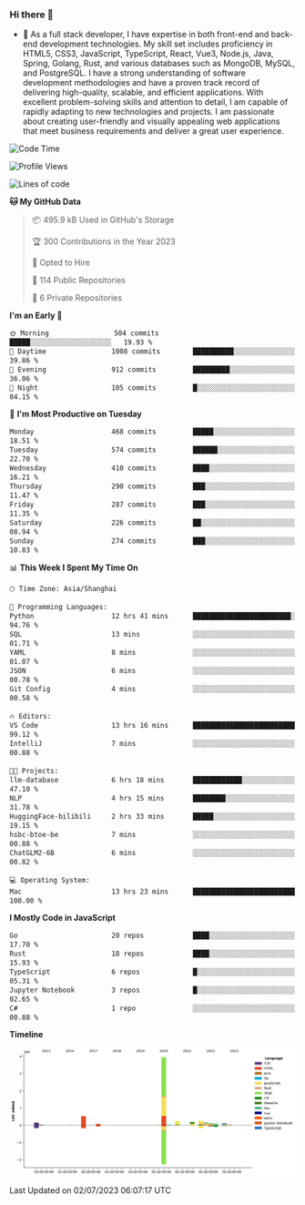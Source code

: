 ### Hi there 👋

- 🌱 As a full stack developer, I have expertise in both front-end and back-end development technologies. My skill set includes proficiency in HTML5, CSS3, JavaScript, TypeScript, React, Vue3, Node.js, Java, Spring, Golang, Rust, and various databases such as MongoDB, MySQL, and PostgreSQL. I have a strong understanding of software development methodologies and have a proven track record of delivering high-quality, scalable, and efficient applications. With excellent problem-solving skills and attention to detail, I am capable of rapidly adapting to new technologies and projects. I am passionate about creating user-friendly and visually appealing web applications that meet business requirements and deliver a great user experience.

<!--START_SECTION:waka-->
![Code Time](http://img.shields.io/badge/Code%20Time-1%2C055%20hrs%2033%20mins-blue)

![Profile Views](http://img.shields.io/badge/Profile%20Views-15-blue)

![Lines of code](https://img.shields.io/badge/From%20Hello%20World%20I%27ve%20Written-5.9%20million%20lines%20of%20code-blue)

**🐱 My GitHub Data** 

> 📦 495.9 kB Used in GitHub's Storage 
 > 
> 🏆 300 Contributions in the Year 2023
 > 
> 💼 Opted to Hire
 > 
> 📜 114 Public Repositories 
 > 
> 🔑 6 Private Repositories 
 > 
**I'm an Early 🐤** 

```text
🌞 Morning                504 commits         █████░░░░░░░░░░░░░░░░░░░░   19.93 % 
🌆 Daytime                1008 commits        ██████████░░░░░░░░░░░░░░░   39.86 % 
🌃 Evening                912 commits         █████████░░░░░░░░░░░░░░░░   36.06 % 
🌙 Night                  105 commits         █░░░░░░░░░░░░░░░░░░░░░░░░   04.15 % 
```
📅 **I'm Most Productive on Tuesday** 

```text
Monday                   468 commits         █████░░░░░░░░░░░░░░░░░░░░   18.51 % 
Tuesday                  574 commits         ██████░░░░░░░░░░░░░░░░░░░   22.70 % 
Wednesday                410 commits         ████░░░░░░░░░░░░░░░░░░░░░   16.21 % 
Thursday                 290 commits         ███░░░░░░░░░░░░░░░░░░░░░░   11.47 % 
Friday                   287 commits         ███░░░░░░░░░░░░░░░░░░░░░░   11.35 % 
Saturday                 226 commits         ██░░░░░░░░░░░░░░░░░░░░░░░   08.94 % 
Sunday                   274 commits         ███░░░░░░░░░░░░░░░░░░░░░░   10.83 % 
```


📊 **This Week I Spent My Time On** 

```text
🕑︎ Time Zone: Asia/Shanghai

💬 Programming Languages: 
Python                   12 hrs 41 mins      ████████████████████████░   94.76 % 
SQL                      13 mins             ░░░░░░░░░░░░░░░░░░░░░░░░░   01.71 % 
YAML                     8 mins              ░░░░░░░░░░░░░░░░░░░░░░░░░   01.07 % 
JSON                     6 mins              ░░░░░░░░░░░░░░░░░░░░░░░░░   00.78 % 
Git Config               4 mins              ░░░░░░░░░░░░░░░░░░░░░░░░░   00.58 % 

🔥 Editors: 
VS Code                  13 hrs 16 mins      █████████████████████████   99.12 % 
IntelliJ                 7 mins              ░░░░░░░░░░░░░░░░░░░░░░░░░   00.88 % 

🐱‍💻 Projects: 
llm-database             6 hrs 18 mins       ████████████░░░░░░░░░░░░░   47.10 % 
NLP                      4 hrs 15 mins       ████████░░░░░░░░░░░░░░░░░   31.78 % 
HuggingFace-bilibili     2 hrs 33 mins       █████░░░░░░░░░░░░░░░░░░░░   19.15 % 
hsbc-btoe-be             7 mins              ░░░░░░░░░░░░░░░░░░░░░░░░░   00.88 % 
ChatGLM2-6B              6 mins              ░░░░░░░░░░░░░░░░░░░░░░░░░   00.82 % 

💻 Operating System: 
Mac                      13 hrs 23 mins      █████████████████████████   100.00 % 
```

**I Mostly Code in JavaScript** 

```text
Go                       20 repos            ████░░░░░░░░░░░░░░░░░░░░░   17.70 % 
Rust                     18 repos            ████░░░░░░░░░░░░░░░░░░░░░   15.93 % 
TypeScript               6 repos             █░░░░░░░░░░░░░░░░░░░░░░░░   05.31 % 
Jupyter Notebook         3 repos             █░░░░░░░░░░░░░░░░░░░░░░░░   02.65 % 
C#                       1 repo              ░░░░░░░░░░░░░░░░░░░░░░░░░   00.88 % 
```



**Timeline**

![Lines of Code chart](https://raw.githubusercontent.com/elton/elton/main/assets/bar_graph.png)


 Last Updated on 02/07/2023 06:07:17 UTC
<!--END_SECTION:waka-->

<!--
**elton/elton** is a ✨ _special_ ✨ repository because its `README.md` (this file) appears on your GitHub profile.

Here are some ideas to get you started:

- 🔭 I’m currently working on ...
- 🌱 I’m currently learning ...
- 👯 I’m looking to collaborate on ...
- 🤔 I’m looking for help with ...
- 💬 Ask me about ...
- 📫 How to reach me: ...
- 😄 Pronouns: ...
- ⚡ Fun fact: ...
-->
